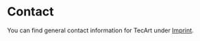 # Contact

You can find general contact information for TecArt under
[Imprint](https://www.tecart.de/impressum).

